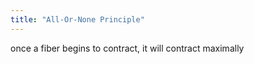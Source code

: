 ```yaml
---
title: "All-Or-None Principle"
---
```

once a fiber begins to contract, it will contract maximally

